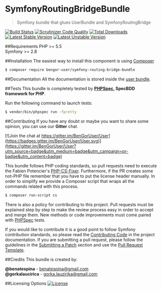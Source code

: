 # SymfonyRoutingBridgeBundle
> Symfony bundle that glues UserBundle and SymfonyRoutingBridge

[![Build Status](https://travis-ci.org/BenGorUser/SymfonyRoutingBridgeBundle.svg?branch=master)](https://travis-ci.org/BenGorUser/SymfonyRoutingBridgeBundle)
[![Scrutinizer Code Quality](https://scrutinizer-ci.com/g/BenGorUser/SymfonyRoutingBridgeBundle/badges/quality-score.png?b=master)](https://scrutinizer-ci.com/g/BenGorUser/SymfonyRoutingBridgeBundle/?branch=master)
[![Total Downloads](https://poser.pugx.org/bengor-user/symfony-routing-bridge-bundle/downloads)](https://packagist.org/packages/bengor-user/symfony-routing-bridge-bundle/)
[![Latest Stable Version](https://poser.pugx.org/bengor-user/symfony-routing-bridge-bundle/v/stable.svg)](https://packagist.org/packages/bengor-user/symfony-routing-bridge-bundle/)
[![Latest Unstable Version](https://poser.pugx.org/bengor-user/symfony-routing-bridge-bundle/v/unstable.svg)](https://packagist.org/packages/bengor-user/symfony-routing-bridge-bundle/)

##Requirements
PHP >= 5.5</br>
Symfony >= 2.8 

##Installation
The easiest way to install this component is using [Composer][6]
```bash
$ composer require bengor-user/symfony-routing-bridge-bundle
```

##Documentation
All the documentation is stored inside the [user bundle](https://github.com/BenGorUser/UserBundle/blob/master/docs/index.md).

##Tests
This bundle is completely tested by **[PHPSpec][1], SpecBDD framework for PHP**.

Run the following command to launch tests:
```bash
$ vendor/bin/phpspec run -fpretty
```

##Contributing
If you have any doubt or maybe you want to share some opinion, you can use our **Gitter** chat.

[![Join the chat at https://gitter.im/BenGorUser/User](https://badges.gitter.im/BenGorUser/User.svg)](https://gitter.im/BenGorUser/User?utm_source=badge&utm_medium=badge&utm_campaign=pr-badge&utm_content=badge)

This bundle follows PHP coding standards, so pull requests need to execute the Fabien Potencier's [PHP-CS-Fixer][5].
Furthermore, if the PR creates some not-PHP file remember that you have to put the license header manually. In order
to simplify we provide a Composer script that wraps all the commands related with this process.
```bash
$ composer run-script cs
```

There is also a policy for contributing to this project. Pull requests must be explained step by step to make the
review process easy in order to accept and merge them. New methods or code improvements must come paired with
[PHPSpec][1] tests.

If you would like to contribute it is a good point to follow Symfony contribution standards, so please read the
[Contributing Code][2] in the project documentation. If you are submitting a pull request, please follow the guidelines
in the [Submitting a Patch][3] section and use the [Pull Request Template][4].

##Credits
This bundle is created by:
>
**@benatespina** - [benatespina@gmail.com](mailto:benatespina@gmail.com)<br>
**@gorkalaucirica** - [gorka.lauzirika@gmail.com](mailto:gorka.lauzirika@gmail.com)

##Licensing Options
[![License](https://poser.pugx.org/bengor-user/symfony-routing-bridge-bundle/license.svg)](https://github.com/BenGorUser/SymfonyRoutingBridgeBundle/blob/master/LICENSE)

[1]: http://www.phpspec.net/
[2]: http://symfony.com/doc/current/contributing/code/index.html
[3]: http://symfony.com/doc/current/contributing/code/patches.html#check-list
[4]: http://symfony.com/doc/current/contributing/code/patches.html#make-a-pull-request
[5]: http://cs.sensiolabs.org/
[6]: http://getcomposer.org
